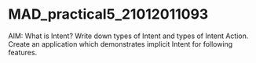 # MAD_practical5_21012011093
AIM:
What is Intent? Write down types of Intent and types of Intent Action. Create an application which demonstrates implicit Intent for following features. 
